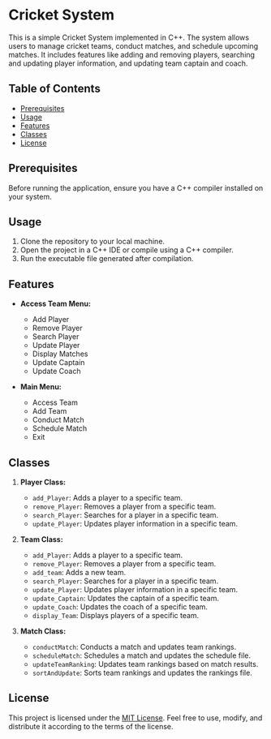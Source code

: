 # Cricket System

This is a simple Cricket System implemented in C++. The system allows users to manage cricket teams, conduct matches, and schedule upcoming matches. It includes features like adding and removing players, searching and updating player information, and updating team captain and coach.

## Table of Contents
- [Prerequisites](#prerequisites)
- [Usage](#usage)
- [Features](#features)
- [Classes](#classes)
- [License](#license)

## Prerequisites
Before running the application, ensure you have a C++ compiler installed on your system.

## Usage
1. Clone the repository to your local machine.
2. Open the project in a C++ IDE or compile using a C++ compiler.
3. Run the executable file generated after compilation.

## Features
- **Access Team Menu:**
  - Add Player
  - Remove Player
  - Search Player
  - Update Player
  - Display Matches
  - Update Captain
  - Update Coach

- **Main Menu:**
  - Access Team
  - Add Team
  - Conduct Match
  - Schedule Match
  - Exit

## Classes
1. **Player Class:**
   - `add_Player`: Adds a player to a specific team.
   - `remove_Player`: Removes a player from a specific team.
   - `search_Player`: Searches for a player in a specific team.
   - `update_Player`: Updates player information in a specific team.

2. **Team Class:**
   - `add_Player`: Adds a player to a specific team.
   - `remove_Player`: Removes a player from a specific team.
   - `add_team`: Adds a new team.
   - `search_Player`: Searches for a player in a specific team.
   - `update_Player`: Updates player information in a specific team.
   - `update_Captain`: Updates the captain of a specific team.
   - `update_Coach`: Updates the coach of a specific team.
   - `display_Team`: Displays players of a specific team.

3. **Match Class:**
   - `conductMatch`: Conducts a match and updates team rankings.
   - `scheduleMatch`: Schedules a match and updates the schedule file.
   - `updateTeamRanking`: Updates team rankings based on match results.
   - `sortAndUpdate`: Sorts team rankings and updates the rankings file.

## License
This project is licensed under the [MIT License](LICENSE). Feel free to use, modify, and distribute it according to the terms of the license.

